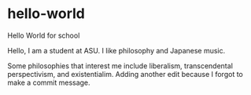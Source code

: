 # hello-world
Hello World for school

Hello, I am a student at ASU. I like philosophy and Japanese music.

Some philosophies that interest me include liberalism, transcendental perspectivism, and existentialim.
Adding another edit because I forgot to make a commit message.
